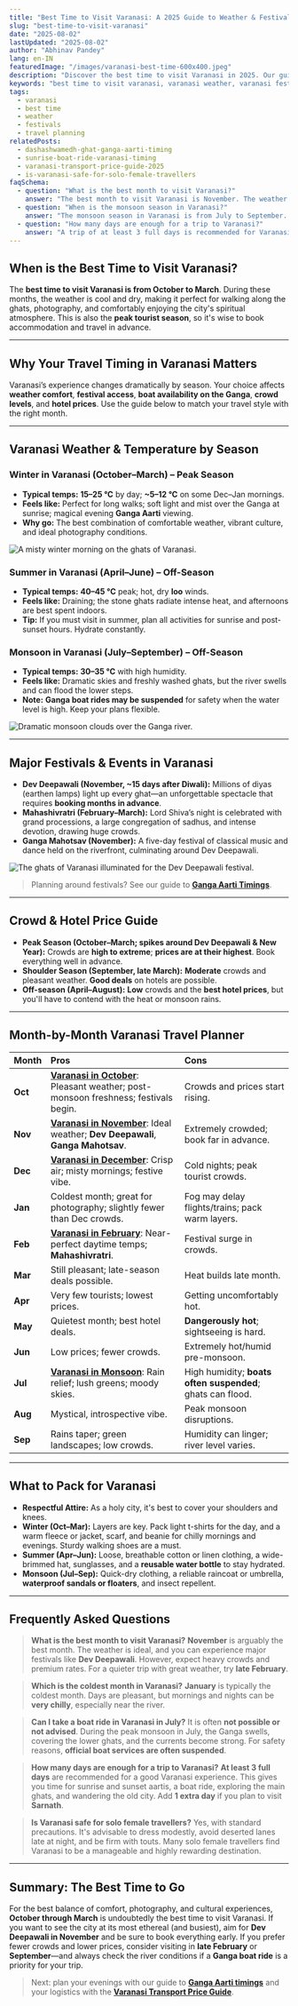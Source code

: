 ```yaml
---
title: "Best Time to Visit Varanasi: A 2025 Guide to Weather & Festivals"
slug: "best-time-to-visit-varanasi"
date: "2025-08-02"
lastUpdated: "2025-08-02"
author: "Abhinav Pandey"
lang: en-IN
featuredImage: "/images/varanasi-best-time-600x400.jpeg"
description: "Discover the best time to visit Varanasi in 2025. Our guide covers weather, festivals like Dev Deepawali, crowd levels, and monthly travel tips."
keywords: "best time to visit varanasi, varanasi weather, varanasi festivals, dev deepawali varanasi, varanasi in winter, varanasi in summer, varanasi travel guide"
tags:
  - varanasi
  - best time
  - weather
  - festivals
  - travel planning
relatedPosts:
  - dashashwamedh-ghat-ganga-aarti-timing
  - sunrise-boat-ride-varanasi-timing
  - varanasi-transport-price-guide-2025
  - is-varanasi-safe-for-solo-female-travellers
faqSchema:
  - question: "What is the best month to visit Varanasi?"
    answer: "The best month to visit Varanasi is November. The weather is ideal, and you can experience major festivals like Dev Deepawali and Ganga Mahotsav. For great weather with fewer crowds, late February is also an excellent choice."
  - question: "When is the monsoon season in Varanasi?"
    answer: "The monsoon season in Varanasi is from July to September. During this time, you can expect high humidity and heavy rainfall, which can lead to the suspension of boat rides on the Ganga due to high water levels."
  - question: "How many days are enough for a trip to Varanasi?"
    answer: "A trip of at least 3 full days is recommended for Varanasi. This allows enough time to experience the sunrise and sunset Ganga Aarti ceremonies, take a boat ride, explore the main ghats and the old city. Add an extra day if you plan to visit Sarnath."
---
```


## When is the Best Time to Visit Varanasi?

The **best time to visit Varanasi is from October to March**. During these months, the weather is cool and dry, making it perfect for walking along the ghats, photography, and comfortably enjoying the city's spiritual atmosphere. This is also the **peak tourist season**, so it's wise to book accommodation and travel in advance.

---

## Why Your Travel Timing in Varanasi Matters

Varanasi’s experience changes dramatically by season. Your choice affects **weather comfort**, **festival access**, **boat availability on the Ganga**, **crowd levels**, and **hotel prices**. Use the guide below to match your travel style with the right month.

---

## Varanasi Weather & Temperature by Season

### Winter in Varanasi (October–March) – Peak Season

* **Typical temps:** **15–25 °C** by day; **\~5–12 °C** on some Dec–Jan mornings.
* **Feels like:** Perfect for long walks; soft light and mist over the Ganga at sunrise; magical evening **Ganga Aarti** viewing.
* **Why go:** The best combination of comfortable weather, vibrant culture, and ideal photography conditions.

![A misty winter morning on the ghats of Varanasi.](/images/varanasi-ghat-early-morning.jpeg "A boatman on the Ganga during a foggy winter morning.")

### Summer in Varanasi (April–June) – Off-Season

* **Typical temps:** **40–45 °C** peak; hot, dry **loo** winds.
* **Feels like:** Draining; the stone ghats radiate intense heat, and afternoons are best spent indoors.
* **Tip:** If you must visit in summer, plan all activities for sunrise and post-sunset hours. Hydrate constantly.

### Monsoon in Varanasi (July–September) – Off-Season

* **Typical temps:** **30–35 °C** with high humidity.
* **Feels like:** Dramatic skies and freshly washed ghats, but the river swells and can flood the lower steps.
* **Note:** **Ganga boat rides may be suspended** for safety when the water level is high. Keep your plans flexible.

![Dramatic monsoon clouds over the Ganga river.](/images/varanasi-ghat-boat-eve-p.jpeg "A boat ride under dramatic monsoon skies in Varanasi.")

---

## Major Festivals & Events in Varanasi

* **Dev Deepawali (November, \~15 days after Diwali):** Millions of diyas (earthen lamps) light up every ghat—an unforgettable spectacle that requires **booking months in advance**.
* **Mahashivratri (February–March):** Lord Shiva’s night is celebrated with grand processions, a large congregation of sadhus, and intense devotion, drawing huge crowds.
* **Ganga Mahotsav (November):** A five-day festival of classical music and dance held on the riverfront, culminating around Dev Deepawali.

![The ghats of Varanasi illuminated for the Dev Deepawali festival.](/images/varanasi-ghat-wallpaper-p.jpeg "Varanasi's ghats lit up with thousands of lamps for Dev Deepawali.")

> Planning around festivals? See our guide to **[Ganga Aarti Timings](/en/dashashwamedh-ghat-ganga-aarti-timing)**.

---

## Crowd & Hotel Price Guide

* **Peak Season (October–March; spikes around Dev Deepawali & New Year):** Crowds are **high to extreme**; **prices are at their highest**. Book everything well in advance.
* **Shoulder Season (September, late March):** **Moderate** crowds and pleasant weather. **Good deals** on hotels are possible.
* **Off-season (April–August):** **Low** crowds and the **best hotel prices**, but you'll have to contend with the heat or monsoon rains.

---

## Month-by-Month Varanasi Travel Planner

| Month   | Pros                                                                  | Cons                                                       |
| :------ | :-------------------------------------------------------------------- | :--------------------------------------------------------- |
| **Oct** | [**Varanasi in October**](/en/varanasi-in-october-2025): Pleasant weather; post-monsoon freshness; festivals begin.            | Crowds and prices start rising.                            |
| **Nov** | [**Varanasi in November**](/en/varanasi-in-november-2025-insider-guide): Ideal weather; **Dev Deepawali**, **Ganga Mahotsav**.                 | Extremely crowded; book far in advance.                    |
| **Dec** | [**Varanasi in December**](/en/varanasi-in-december-2025): Crisp air; misty mornings; festive vibe.                              | Cold nights; peak tourist crowds.                          |
| **Jan** | Coldest month; great for photography; slightly fewer than Dec crowds. | Fog may delay flights/trains; pack warm layers.            |
| **Feb** | [**Varanasi in February**](/en/varanasi-in-february-2026): Near-perfect daytime temps; **Mahashivratri**.                        | Festival surge in crowds.                                  |
| **Mar** | Still pleasant; late-season deals possible.                           | Heat builds late month.                                    |
| **Apr** | Very few tourists; lowest prices.                                     | Getting uncomfortably hot.                                 |
| **May** | Quietest month; best hotel deals.                                     | **Dangerously hot**; sightseeing is hard.                  |
| **Jun** | Low prices; fewer crowds.                                             | Extremely hot/humid pre-monsoon.                           |
| **Jul** | [**Varanasi in Monsoon**](/en/varanasi-in-monsoon-july-september-2025): Rain relief; lush greens; moody skies.                                | High humidity; **boats often suspended**; ghats can flood. |
| **Aug** | Mystical, introspective vibe.                                         | Peak monsoon disruptions.                                  |
| **Sep** | Rains taper; green landscapes; low crowds.                            | Humidity can linger; river level varies.                   |

---

## What to Pack for Varanasi

* **Respectful Attire:** As a holy city, it's best to cover your shoulders and knees.
* **Winter (Oct–Mar):** Layers are key. Pack light t-shirts for the day, and a warm fleece or jacket, scarf, and beanie for chilly mornings and evenings. Sturdy walking shoes are a must.
* **Summer (Apr–Jun):** Loose, breathable cotton or linen clothing, a wide-brimmed hat, sunglasses, and a **reusable water bottle** to stay hydrated.
* **Monsoon (Jul–Sep):** Quick-dry clothing, a reliable raincoat or umbrella, **waterproof sandals or floaters**, and insect repellent.

---

## Frequently Asked Questions

> **What is the best month to visit Varanasi?**
> **November** is arguably the best month. The weather is ideal, and you can experience major festivals like **Dev Deepawali**. However, expect heavy crowds and premium rates. For a quieter trip with great weather, try **late February**.

> **Which is the coldest month in Varanasi?**
> **January** is typically the coldest month. Days are pleasant, but mornings and nights can be **very chilly**, especially near the river.

> **Can I take a boat ride in Varanasi in July?**
> It is often **not possible or not advised**. During the peak monsoon in July, the Ganga swells, covering the lower ghats, and the currents become strong. For safety reasons, **official boat services are often suspended**.

> **How many days are enough for a trip to Varanasi?**
> **At least 3 full days** are recommended for a good Varanasi experience. This gives you time for sunrise and sunset aartis, a boat ride, exploring the main ghats, and wandering the old city. Add **1 extra day** if you plan to visit **Sarnath**.

> **Is Varanasi safe for solo female travellers?**
> Yes, with standard precautions. It's advisable to dress modestly, avoid deserted lanes late at night, and be firm with touts. Many solo female travellers find Varanasi to be a manageable and highly rewarding destination.

---

## Summary: The Best Time to Go

For the best balance of comfort, photography, and cultural experiences, **October through March** is undoubtedly the best time to visit Varanasi. If you want to see the city at its most ethereal (and busiest), aim for **Dev Deepawali in November** and be sure to book everything early. If you prefer fewer crowds and lower prices, consider visiting in **late February** or **September**—and always check the river conditions if a **Ganga boat ride** is a priority for your trip.

> Next: plan your evenings with our guide to **[Ganga Aarti timings](/en/dashashwamedh-ghat-ganga-aarti-timing)** and your logistics with the **[Varanasi Transport Price Guide](/en/varanasi-transport-price-guide-2025)**.
